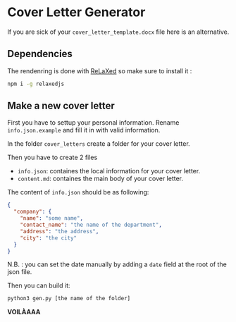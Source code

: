 # Cover Letter Generator

If you are sick of your `cover_letter_template.docx` file here is an alternative. 

## Dependencies 

The rendenring is done with [ReLaXed](https://github.com/RelaxedJS/ReLaXed) so make sure to install it :

```bash 
npm i -g relaxedjs
```



## Make a new cover letter

First you have to settup your personal information. Rename `info.json.example` and fill it in with valid information.

In the folder `cover_letters` create a folder for your cover letter.

Then you have to create 2 files 

- `info.json`: containes the local information for your cover letter.
- `content.md`: containes the main body of your cover letter.

The content of `info.json` should be as following: 

```json
{
  "company": {
    "name": "some name",
    "contact_name": "the name of the department",
    "address": "the address",
    "city": "the city"
  }
}
```

N.B. : you can set the date manually by adding a `date` field at the root of the json file.

Then you can build it:

```bash
python3 gen.py [the name of the folder]
```

**VOILÀAAA** 